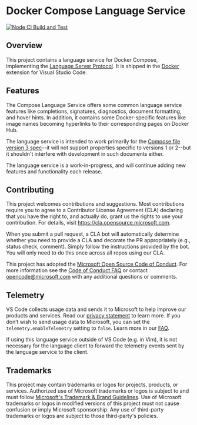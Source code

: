 # Docker Compose Language Service

[![Node CI Build and Test](https://github.com/microsoft/compose-language-service/actions/workflows/node.js.yml/badge.svg)](https://github.com/microsoft/compose-language-service/actions/workflows/node.js.yml)

## Overview

This project contains a language service for Docker Compose, implementing the [Language Server Protocol](https://microsoft.github.io/language-server-protocol/). It is shipped in the [Docker](https://marketplace.visualstudio.com/items?itemName=ms-azuretools.vscode-docker) extension for Visual Studio Code.

## Features

The Compose Language Service offers some common language service features like completions, signatures, diagnostics, document formatting, and hover hints. In addition, it contains some Docker-specific features like image names becoming hyperlinks to their corresponding pages on Docker Hub.

The language service is intended to work primarily for the [Compose file version 3 spec](https://docs.docker.com/compose/compose-file/compose-file-v3/)--it will not support properties specific to versions 1 or 2--but it shouldn't interfere with development in such documents either.

The language service is a work-in-progress, and will continue adding new features and functionality each release.

## Contributing

This project welcomes contributions and suggestions.  Most contributions require you to agree to a
Contributor License Agreement (CLA) declaring that you have the right to, and actually do, grant us
the rights to use your contribution. For details, visit https://cla.opensource.microsoft.com.

When you submit a pull request, a CLA bot will automatically determine whether you need to provide
a CLA and decorate the PR appropriately (e.g., status check, comment). Simply follow the instructions
provided by the bot. You will only need to do this once across all repos using our CLA.

This project has adopted the [Microsoft Open Source Code of Conduct](https://opensource.microsoft.com/codeofconduct/).
For more information see the [Code of Conduct FAQ](https://opensource.microsoft.com/codeofconduct/faq/) or
contact [opencode@microsoft.com](mailto:opencode@microsoft.com) with any additional questions or comments.

## Telemetry

VS Code collects usage data and sends it to Microsoft to help improve our products and services. Read our [privacy statement](https://go.microsoft.com/fwlink/?LinkID=528096&clcid=0x409) to learn more. If you don’t wish to send usage data to Microsoft, you can set the `telemetry.enableTelemetry` setting to `false`. Learn more in our [FAQ](https://code.visualstudio.com/docs/supporting/faq#_how-to-disable-telemetry-reporting).

If using this language service outside of VS Code (e.g. in Vim), it is not necessary for the language client to forward the telemetry events sent by the language service to the client.

## Trademarks

This project may contain trademarks or logos for projects, products, or services. Authorized use of Microsoft
trademarks or logos is subject to and must follow
[Microsoft's Trademark & Brand Guidelines](https://www.microsoft.com/en-us/legal/intellectualproperty/trademarks/usage/general).
Use of Microsoft trademarks or logos in modified versions of this project must not cause confusion or imply Microsoft sponsorship.
Any use of third-party trademarks or logos are subject to those third-party's policies.
